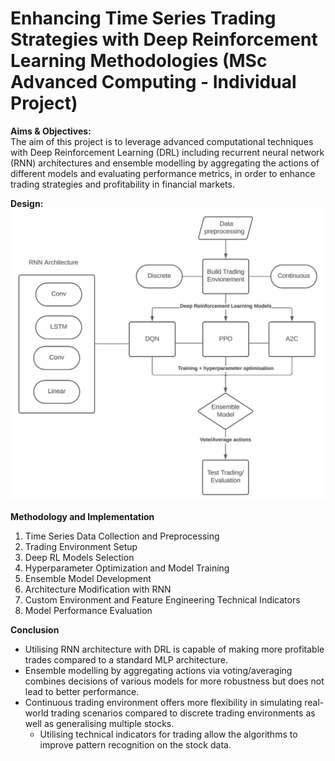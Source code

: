 # Enhancing Time Series Trading Strategies with Deep Reinforcement Learning Methodologies (MSc Advanced Computing - Individual Project)

**Aims & Objectives:**<br>
The aim of this project is to leverage advanced computational techniques with Deep Reinforcement Learning (DRL) including recurrent neural network (RNN) architectures and ensemble modelling by aggregating the actions of different models and evaluating performance metrics, in order to enhance trading strategies and profitability in financial markets.

**Design:**<br>
![Model Architecture](https://github.com/cybersamurai2410/RL_Trading/blob/9159435305180ea99e9a91c4ba2fc243e01966de/model_architecture.png)

**Methodology and Implementation**<br>
1. Time Series Data Collection and Preprocessing
2. Trading Environment Setup
3. Deep RL Models Selection
4. Hyperparameter Optimization and Model Training
5. Ensemble Model Development
6. Architecture Modification with RNN
7. Custom Environment and Feature Engineering Technical Indicators
8. Model Performance Evaluation

**Conclusion**<br>
* Utilising RNN architecture with DRL is capable of making more profitable trades compared to a standard MLP architecture.
* Ensemble modelling by aggregating actions via voting/averaging combines decisions of various models for more robustness but does not lead to better performance.
* Continuous trading environment offers more flexibility in simulating real-world trading scenarios compared to discrete trading environments as well as generalising multiple stocks.
  * Utilising technical indicators for trading allow the algorithms to improve pattern recognition on the stock data.
